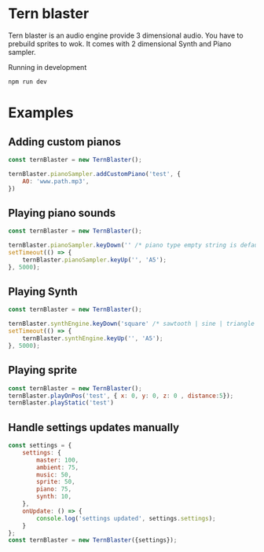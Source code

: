 # Tern blaster

Tern blaster is an audio engine provide 3 dimensional audio. You have to prebuild sprites to wok. It comes with 2 dimensional Synth and Piano sampler.  

Running in development
```
npm run dev
```

# Examples

## Adding custom pianos

```js
const ternBlaster = new TernBlaster();

ternBlaster.pianoSampler.addCustomPiano('test', {
    A0: 'www.path.mp3',
})
```

## Playing piano sounds
```js
const ternBlaster = new TernBlaster();

ternBlaster.pianoSampler.keyDown('' /* piano type empty string is default*/, 'A5');
setTimeout(() => {
    ternBlaster.pianoSampler.keyUp('', 'A5');
}, 5000);
```


## Playing Synth
```js
const ternBlaster = new TernBlaster();

ternBlaster.synthEngine.keyDown('square' /* sawtooth | sine | triangle */, 'A0')
setTimeout(() => {
    ternBlaster.synthEngine.keyUp('', 'A5');
}, 5000);
```

## Playing sprite 
```js
const ternBlaster = new TernBlaster();
ternBlaster.playOnPos('test', { x: 0, y: 0, z: 0 , distance:5});
ternBlaster.playStatic('test')
```


## Handle settings updates manually 
```js
const settings = {
    settings: {
        master: 100,
        ambient: 75,
        music: 50,
        sprite: 50,
        piano: 75,
        synth: 10,
    },
    onUpdate: () => {
        console.log('settings updated', settings.settings);
    }
};
const ternBlaster = new TernBlaster({settings});
```
